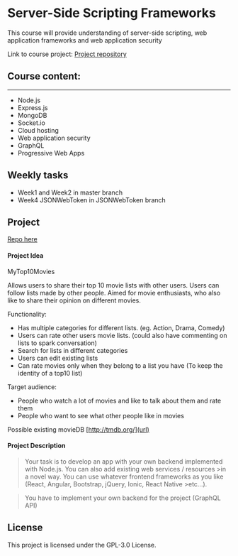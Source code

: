 # Server-Side Scripting Frameworks

This course will provide understanding of server-side scripting, web application frameworks and web application security

Link to course project: [Project repository](https://github.com/Buetix/SSSF-project)

## Course content:
---
- Node.js
- Express.js
- MongoDB
- Socket.io
- Cloud hosting
- Web application security
- GraphQL
- Progressive Web Apps

## Weekly tasks
- Week1 and Week2 in master branch
- Week4 JSONWebToken in JSONWebToken branch 

## Project
[Repo here](https://github.com/Buetix/SSSF-Project)
#### Project Idea
MyTop10Movies

Allows users to share their top 10 movie lists with other users. Users can follow lists made by other people. Aimed for movie enthusiasts, who also like to share their opinion on different movies.

Functionality:

- Has multiple categories for different lists. (eg. Action, Drama, Comedy)
- Users can rate other users movie lists. (could also have commenting on lists to spark conversation)
- Search for lists in different categories
- Users can edit existing lists
- Can rate movies only when they belong to a list you have (To keep the identity of a top10 list)

Target audience:

- People who watch a lot of movies and like to talk about them and rate them
- People who want to see what other people like in movies

Possible existing movieDB [http://tmdb.org/](url)

#### Project Description
>Your task is to develop an app with your own backend implemented with Node.js. You can also add existing web services / resources >in a novel way. You can use whatever frontend frameworks as you like (React, Angular, Bootstrap, jQuery, Ionic, React Native >etc...).

>You have to implement your own backend for the project (GraphQL API)

## License
This project is licensed under the GPL-3.0 License.
